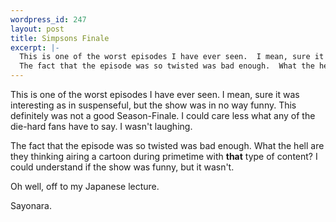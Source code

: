 ```yaml
--- 
wordpress_id: 247
layout: post
title: Simpsons Finale
excerpt: |-
  This is one of the worst episodes I have ever seen.  I mean, sure it was interesting as in suspenseful, but the show was in no way funny.  This definitely was not a good Season-Finale.  I could care less what any of the die-hard fans have to say.  I wasn't laughing.<p>
  The fact that the episode was so twisted was bad enough.  What the hell are they thinking airing a cartoon during primetime with <b>that</b> type of content?  I could understand if the show was funny, but it wasn't.<p>Oh well, off to my Japanese lecture.<p>Sayonara.
---
```

This is one of the worst episodes I have ever seen.  I mean, sure it was interesting as in suspenseful, but the show was in no way funny.  This definitely was not a good Season-Finale.  I could care less what any of the die-hard fans have to say.  I wasn't laughing.<p>
The fact that the episode was so twisted was bad enough.  What the hell are they thinking airing a cartoon during primetime with <b>that</b> type of content?  I could understand if the show was funny, but it wasn't.<p>Oh well, off to my Japanese lecture.<p>Sayonara.
